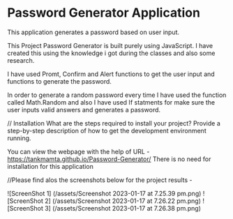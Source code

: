 # Password Generator Application

This application generates a password based on user input.

This Project Password Generator is built purely using JavaScript. I have created this using the knowledge i got during the classes and also some research.

I have used Promt, Confirm and Alert functions to get the user input and functions to generate the password.

In order to generate a random password every time I have used the function called Math.Random and also I have used If statments for make sure the user inputs valid answers and generates a password.

// Installation What are the steps required to install your project? Provide a step-by-step description of how to get the development environment running.

You can view the webpage with the help of URL - https://tankmamta.github.io/Password-Generator/
There is no need for installation for this application

//Please find alos the screenshots below for the project results -

![ScreenShot 1] (/assets/Screenshot 2023-01-17 at 7.25.39 pm.png)
![ScreenShot 2] (/assets/Screenshot 2023-01-17 at 7.26.22 pm.png)
![ScreenShot 3] (/assets/Screenshot 2023-01-17 at 7.26.38 pm.png)
